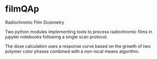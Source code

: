 # filmQAp
Radiochromic Film Dosimetry

Two python modules implementing tools to process radiochromic films in jupyter notebooks following a single scan protocol.

The dose calculation uses a response curve based on the growth of two polymer color phases combined with a non-local means algorithm. 
